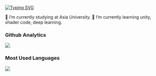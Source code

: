 <a href="https://git.io/typing-svg"><img src="https://readme-typing-svg.demolab.com?font=Fira+Code&duration=4000&pause=2500&color=E6A709&center=true&vCenter=true&width=435&lines=Hi%2C+there!!+%F0%9F%98%80;Welcome+to+my+Github!!" alt="Typing SVG" /></a>

🔭 I’m currently studying at Asia University.
🌱 I’m currently learning unity, shader code, deep learning.
<!--
**Parrot222/Parrot222** is a ✨ _special_ ✨ repository because its `README.md` (this file) appears on your GitHub profile.

Here are some ideas to get you started:

- 🔭 I’m currently working on ...
- 🌱 I’m currently learning ...
- 👯 I’m looking to collaborate on ...
- 🤔 I’m looking for help with ...
- 💬 Ask me about ...
- 📫 How to reach me: ...
- 😄 Pronouns: ...
- ⚡ Fun fact: ...
-->

### Github Analytics
<a href="https://github.com/Parrot222">
  <img src="https://github-readme-stats.vercel.app/api?username=Parrot222&count_private=true&show_icons=true&include_all_commits=true" />
</a>

### Most Used Languages
<a href="https://github.com/Parrot222">
  <img src="https://github-readme-stats.vercel.app/api/top-langs/?username=Parrot222&layout=compact&hide=HTML,CSS,Stylus,CoffeeScript,EJS&langs_count=10" />
</a>
